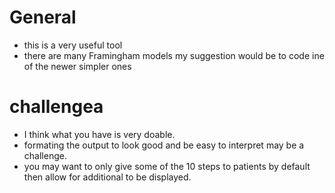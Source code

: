 # General 

- this is a very useful tool
- there are many Framingham models my suggestion would be to code ine of the newer simpler ones


# challengea

- I think what you have is very doable. 
- formating the output to look good and be easy to interpret may be a challenge. 
- you may want to only give some of the 10 steps to patients by default then allow for additional to be displayed. 
